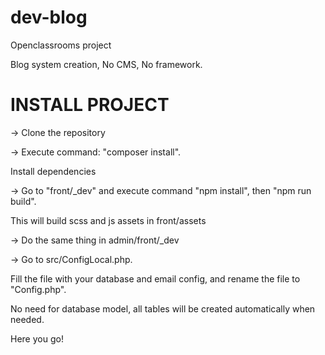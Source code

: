 # dev-blog
Openclassrooms project

Blog system creation,
No CMS, No framework.

# INSTALL PROJECT
-> Clone the repository

-> Execute command: "composer install".

Install dependencies


-> Go to "front/\_dev" and execute command "npm install", then "npm run build".

This will build scss and js assets in front/assets


-> Do the same thing in admin/front/\_dev

-> Go to src/ConfigLocal.php.

Fill the file with your database and email config, and rename the file to "Config.php".



No need for database model, all tables will be created automatically when needed.



Here you go!



